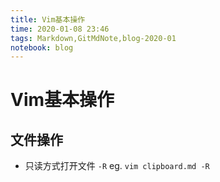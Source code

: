 ```yaml
---
title: Vim基本操作
time: 2020-01-08 23:46
tags: Markdown,GitMdNote,blog-2020-01
notebook: blog
---
```


# Vim基本操作

## 文件操作

- 只读方式打开文件 `-R` eg. `vim clipboard.md -R`
